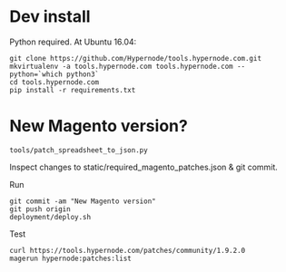 # Dev install

Python required. At Ubuntu 16.04:

```
git clone https://github.com/Hypernode/tools.hypernode.com.git
mkvirtualenv -a tools.hypernode.com tools.hypernode.com --python=`which python3`
cd tools.hypernode.com
pip install -r requirements.txt
```

# New Magento version?

```
tools/patch_spreadsheet_to_json.py
```

Inspect changes to static/required_magento_patches.json & git commit.

Run

```
git commit -am "New Magento version"
git push origin
deployment/deploy.sh
```

Test

```
curl https://tools.hypernode.com/patches/community/1.9.2.0
magerun hypernode:patches:list
```

